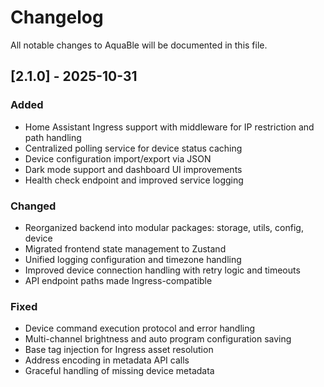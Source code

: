 # Changelog

All notable changes to AquaBle will be documented in this file.

## [2.1.0] - 2025-10-31

### Added

- Home Assistant Ingress support with middleware for IP restriction and path handling
- Centralized polling service for device status caching
- Device configuration import/export via JSON
- Dark mode support and dashboard UI improvements
- Health check endpoint and improved service logging

### Changed

- Reorganized backend into modular packages: storage, utils, config, device
- Migrated frontend state management to Zustand
- Unified logging configuration and timezone handling
- Improved device connection handling with retry logic and timeouts
- API endpoint paths made Ingress-compatible

### Fixed

- Device command execution protocol and error handling
- Multi-channel brightness and auto program configuration saving
- Base tag injection for Ingress asset resolution
- Address encoding in metadata API calls
- Graceful handling of missing device metadata
